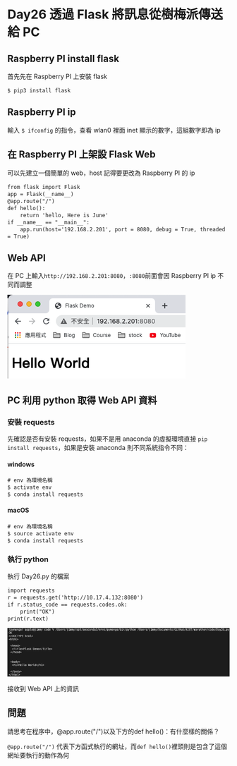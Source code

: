 # Day26 透過 Flask 將訊息從樹梅派傳送給 PC

## Raspberry PI install flask

首先先在 Raspberry PI 上安裝 flask

```
$ pip3 install flask
```

## Raspberry PI ip

輸入 `$ ifconfig` 的指令，查看 wlan0 裡面 inet 顯示的數字，這組數字即為 ip

## 在 Raspberry PI 上架設 Flask Web

可以先建立一個簡單的 web，host 記得要更改為 Raspberry PI 的 ip

```
from flask import Flask
app = Flask(__name__)
@app.route("/")
def hello():
	return 'hello, Here is June'
if __name__ == "__main__":
	app.run(host='192.168.2.201', port = 8080, debug = True, threaded = True)
```

## Web API

在 PC 上輸入`http://192.168.2.201:8080`，`:8080`前面會因 Raspberry PI ip 不同而調整

![image1](https://github.com/qaws5503/AIOT/blob/master/pictures/Day26-1.1.png)

## PC 利用 python 取得 Web API 資料

### 安裝 requests

先確認是否有安裝 requests，如果不是用 anaconda 的虛擬環境直接 `pip install requests`，如果是安裝 anaconda 則不同系統指令不同：

#### windows

```
# env 為環境名稱
$ activate env
$ conda install requests
```

#### macOS

```
# env 為環境名稱
$ source activate env
$ conda install requests
```

### 執行 python

執行 Day26.py 的檔案

```
import requests
r = requests.get('http://10.17.4.132:8080')
if r.status_code == requests.codes.ok:
    print("OK")
print(r.text)
```

![image2](https://github.com/qaws5503/AIOT/blob/master/pictures/Day26-1.2.png)

接收到 Web API 上的資訊

## 問題

請思考在程序中，@app.route("/")以及下方的def hello()：有什麼樣的關係？

`@app.route("/")` 代表下方函式執行的網址，而`def hello()`裡頭則是包含了這個網址要執行的動作為何